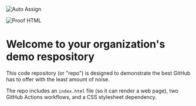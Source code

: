 ![Auto Assign](https://github.com/xplexHQ/demo-repository/actions/workflows/auto-assign.yml/badge.svg)

![Proof HTML](https://github.com/xplexHQ/demo-repository/actions/workflows/proof-html.yml/badge.svg)

# Welcome to your organization's demo respository
This code repository (or "repo") is designed to demonstrate the best GitHub has to offer with the least amount of noise.

The repo includes an `index.html` file (so it can render a web page), two GitHub Actions workflows, and a CSS stylesheet dependency.
